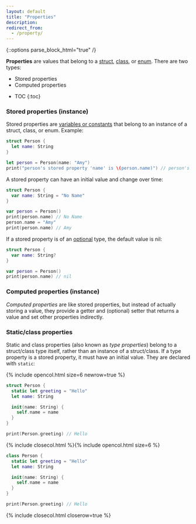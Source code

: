 ```yaml
---
layout: default
title: "Properties"
description: 
redirect_from: 
  - /property/
---
```

{::options parse_block_html="true" /}

**Properties** are values that belong to a [struct](/structs-and-classes), [class](/structs-and-classes), or [enum](/enums). There are two types:

- Stored properties
- Computed properties

* TOC
{:toc}

### Stored properties (instance)

Stored properties are [variables or constants](/variables) that belong to an instance of a struct, class, or enum. Example:

```swift
struct Person {
  let name: String
}

let person = Person(name: "Amy")
print("person's stored property 'name' is \(person.name)") // person's stored property 'name' is Amy
```

A stored property can have an initial value and change over time:

```swift
struct Person {
  var name: String = "No Name"
}

var person = Person()
print(person.name) // No Name
person.name = "Amy"
print(person.name) // Amy
```

If a stored property is of an [optional](/optionals) type, the default value is nil:

```swift
struct Person {
  var name: String?
}

var person = Person()
print(person.name) // nil
```

### Computed properties (instance)

_Computed properties_ are like stored properties, but instead of actually storing a value, they provide a getter and (optional) setter that returns a value and set other properties indirectly.

### Static/class properties

Static and class properties (also known as _type properties_) belong to a struct/class type itself, rather than an instance of a struct/class. If a type property is a stored property, it must have an initial value. They are declared with `static`:

{% include opencol.html size=6 newrow=true %}

```swift
struct Person {
  static let greeting = "Hello"
  let name: String

  init(name: String) {
    self.name = name
  }
}

print(Person.greeting) // Hello
```

{% include closecol.html %}{% include opencol.html size=6 %}

```swift
class Person {
  static let greeting = "Hello"
  let name: String

  init(name: String) {
    self.name = name
  }
}

print(Person.greeting) // Hello
```

{% include closecol.html closerow=true %}

